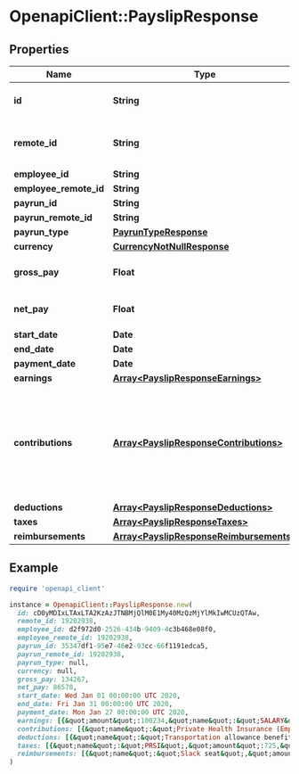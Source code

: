 # OpenapiClient::PayslipResponse

## Properties

| Name | Type | Description | Notes |
| ---- | ---- | ----------- | ----- |
| **id** | **String** | The Affix-assigned id of the payslip |  |
| **remote_id** | **String** | the remote system-assigned id of the payrun |  |
| **employee_id** | **String** |  |  |
| **employee_remote_id** | **String** |  |  |
| **payrun_id** | **String** |  |  |
| **payrun_remote_id** | **String** |  |  |
| **payrun_type** | [**PayrunTypeResponse**](PayrunTypeResponse.md) |  |  |
| **currency** | [**CurrencyNotNullResponse**](CurrencyNotNullResponse.md) |  |  |
| **gross_pay** | **Float** | if USD/EUR/GBP, in cent |  |
| **net_pay** | **Float** | if USD/EUR/GBP, in cent |  |
| **start_date** | **Date** |  |  |
| **end_date** | **Date** |  |  |
| **payment_date** | **Date** |  |  |
| **earnings** | [**Array&lt;PayslipResponseEarnings&gt;**](PayslipResponseEarnings.md) |  |  |
| **contributions** | [**Array&lt;PayslipResponseContributions&gt;**](PayslipResponseContributions.md) | Items paid by the employer that are not included in gross pay, such as employer-paid portion of private health insurance  |  |
| **deductions** | [**Array&lt;PayslipResponseDeductions&gt;**](PayslipResponseDeductions.md) |  |  |
| **taxes** | [**Array&lt;PayslipResponseTaxes&gt;**](PayslipResponseTaxes.md) |  |  |
| **reimbursements** | [**Array&lt;PayslipResponseReimbursements&gt;**](PayslipResponseReimbursements.md) |  |  |

## Example

```ruby
require 'openapi_client'

instance = OpenapiClient::PayslipResponse.new(
  id: cD0yMDIxLTAxLTA2KzAzJTNBMjQlM0E1My40MzQzMjYlMkIwMCUzQTAw,
  remote_id: 19202938,
  employee_id: d2f972d0-2526-434b-9409-4c3b468e08f0,
  employee_remote_id: 19202938,
  payrun_id: 35347df1-95e7-46e2-93cc-66f1191edca5,
  payrun_remote_id: 19202938,
  payrun_type: null,
  currency: null,
  gross_pay: 134267,
  net_pay: 86578,
  start_date: Wed Jan 01 00:00:00 UTC 2020,
  end_date: Fri Jan 31 00:00:00 UTC 2020,
  payment_date: Mon Jan 27 00:00:00 UTC 2020,
  earnings: [{&quot;amount&quot;:100234,&quot;name&quot;:&quot;SALARY&quot;,&quot;hours&quot;:80},{&quot;amount&quot;:834234,&quot;name&quot;:&quot;OVERTIME&quot;,&quot;hours&quot;:8}],
  contributions: [{&quot;name&quot;:&quot;Private Health Insurance (Employer)&quot;,&quot;amount&quot;:13454},{&quot;name&quot;:&quot;Transportation allowance benefit (Employer)&quot;,&quot;amount&quot;:3454},{&quot;name&quot;:&quot;Other (Employer)&quot;,&quot;amount&quot;:3454}],
  deductions: [{&quot;name&quot;:&quot;Transportation allowance benefit&quot;,&quot;amount&quot;:3454},{&quot;name&quot;:&quot;Private Health Insurance (Employee)&quot;,&quot;amount&quot;:3454}],
  taxes: [{&quot;name&quot;:&quot;PRSI&quot;,&quot;amount&quot;:725,&quot;employer_tax&quot;:false},{&quot;name&quot;:&quot;PSC (Class S)&quot;,&quot;amount&quot;:125,&quot;employer_tax&quot;:false},{&quot;name&quot;:&quot;Income Tax&quot;,&quot;amount&quot;:10025,&quot;employer_tax&quot;:false},{&quot;name&quot;:&quot;Payroll Tax&quot;,&quot;amount&quot;:10025,&quot;employer_tax&quot;:true}],
  reimbursements: [{&quot;name&quot;:&quot;Slack seat&quot;,&quot;amount&quot;:725}]
)
```


